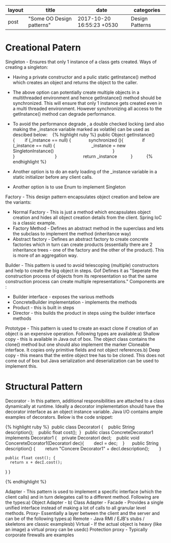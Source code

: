 |layout|title|date|categories|
|---|---|---|---|
|post|"Some OO Design patterns"|2017-10-20 16:55:23 +0530|Design Patterns| 


# Creational Patern

Singleton - Ensures that only 1 instance of a class gets created. Ways of creating a singleton:
* Having a private constructor and a pulic static getInstance() method which creates an object and returns the object to the caller.
* The above option can potentially create multiple objects in a multithreaded environment and hence getInstance() method should be synchronized. 
This will ensure that only 1 instance gets created even in a multi threaded environment. 
However synchronizing all access to the getInstance() method can degrade performance.

* To avoid the performance degrade , a double checked locking (and also making the _instance variable marked as volatile) can be used as descibed
  below:
   
   {% highlight ruby %}
   public Object getInstance() {        
      if (_instance == null) {              
          synchronized (){               
              if (_instance == null) {                             
                    _instance = new SingletonInstance()                                               
                    }                                      
                 }                                
             }                     
             return _instance           
       }           
   {% endhighlight %}    
       
* Another option is to do an early loading of the _instance variable in a static initializer before any client calls.
* Another option is to use Enum to implement Singleton

Factory - This design pattern encapsulates object creation and below are the variants:
* Normal Factory - This is just a method which encapsulates object creation and hides all object creation details from the client. 
Spring IoC is a classic example.
* Factory Method - Defines an abstract method in the superclass and lets the subclass to implement the method (inheritance way)
* Abstract factory - Defines an abstract factory to create concrete factories which in turn can create products (essentially there are 2 inheritance trees - one of the factory and the other of the product). This is more of an aggregation way.

Builder - This pattern is used to avoid telescoping (multiple) constructors and help to create the big object in steps. Gof Defines it as "Seperate the construction process of objects
from its representation so that the same construction process can create multiple representations." Components are : 
* Builder interface - exposes the various methods 
* ConcreteBuilder implementation - implements the methods 
* Product - this is built in steps 
* Director - this builds the product in steps using the builder interface methods

Prototype - This pattern is used to create an exact clone if creation of an object is an expensive operation. Following types are available:a) Shallow copy - this is available in Java out of box.
The object class contains the clone() method but one should also implement the marker Cloneable interface. It copies only primitive fields and not object references.b) Deep copy - this means that the entire object tree has to be cloned. This does not come out of box but Java serialization and deserialization can be used to implement this.


# Structural Pattern

Decorator - In this pattern, additional responsibilities are attached to a class dynamically at runtime. Ideally a decorator implementation should have the decorator interface as an object instance variable. Java I/O contains ample examples of decorators. Below is the code snippet:

{% highlight ruby %}
 public class DecoratorI {    
    public String description();    
    public float cost(); 
  }
 
 public class ConcreteDecorator1 implements Decorator1 {    
      private DecoratorI decI;    
      public void ConcereteDcorator1(DecoratorI dec){        
          decI = dec;    
       }  
    public String description() {        
      return "Concere Decorator1" + decI.description();        
    }    
    
    public float cost(); {         
      return x + decI.cost();        
   } }

{% endhighlight %}

Adapter - This pattern is used to implement a specific interface (which the client calls) and in turn delegates call to a different method. Following are the types:a) Object Adapter - b) Class Adapter - 
Facade - Provides a single unified interface instead of making a lot of calls to all granular level methods.
Proxy- Essentially a layer between the client and the server and can be of the following types:a) Remote - Java RMI / EJB's stubs / skeletons are classic examplesb) Virtual - If the actual object is heavy (like an image) a virtual proxy can be usedc) Protection proxy - Typically corporate firewalls are examples
